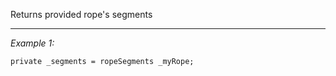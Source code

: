 Returns provided rope's segments


---
*Example 1:*
```sqf
private _segments = ropeSegments _myRope;
```